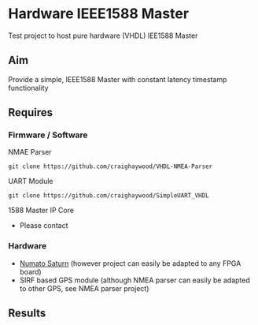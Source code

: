 # Hardware IEEE1588 Master
Test project to host pure hardware (VHDL) IEE1588 Master 

## Aim
Provide a simple, IEEE1588 Master with constant latency timestamp functionality

## Requires

### Firmware / Software
NMAE Parser
```
git clone https://github.com/craighaywood/VHDL-NMEA-Parser
```
UART Module
```
git clone https://github.com/craighaywood/SimpleUART_VHDL
```
1588 Master IP Core  
- Please contact

### Hardware
- [Numato Saturn](http://numato.com/saturn-spartan-6-fpga-development-board-with-ddr-sdram/) (however project can easily be adapted to any FPGA board)
- SIRF based GPS module (although NMEA parser can easily be adapted to other GPS, see NMEA parser project)


## Results
